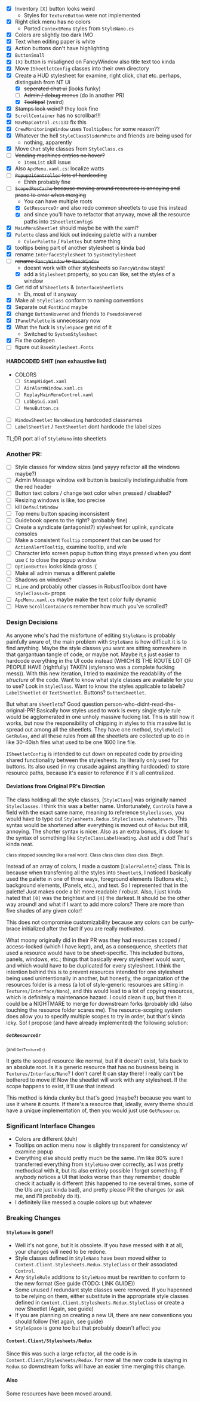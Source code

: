 - [x] Inventory `[X]` button looks weird
    - Styles for `TextureButton` were not implemented
- [x] Right click menu has no colors
    - Ported `ContextMenu` styles from `StyleNano.cs`
- [x] Colors are slightly too dark IMO
- [x] Text when editing paper is white
- [x] Action buttons don't have highlighting
- [x] `ButtonSmall`
- [x] `[X]` button is misaligned on FancyWindow also title text too kinda
- [x] Move `ISheetletConfig` classes into their own directory
- [x] Create a HUD stylesheet for examine, right click, chat etc. perhaps, distinguish from NT Ui
    - [x] ~~seperated chat ui~~ (looks funky)
    - [ ] ~~Admin / debug menus~~ (do in another PR)
    - [x] ~~Tooltips!~~ (weird)
- [x] ~~Stamps look weird?~~ they look fine
- [x] `ScrollContainer` has no scrollbar!!!
- [x] `NavMapControl.cs:133` fix this
- [x] `CrewMonitoringWindow` uses `TooltipDesc` for some reason??
- [x] Whatever the hell `StyleClassSliderWhite` and friends are being used for
    - nothing, apparently
- [x] Move `Chat` style classes from `StyleClass.cs`
- [ ] ~~Vending machines entries no hover?~~
    - `ItemList` skill issue
- [x] Also `ApcMenu.xaml.cs`: localize watts
- [ ] ~~`PopupUiController` lots of hardcoding~~
    - Ehhh probably fine
- [ ] ~~`ScopedResCache` because moving around resources is annoying and prone to error when merging~~
    - You can have multiple roots
    - [x] `GetResourceOr` and also redo common sheetlets to use this instead
    - [x] and since you'll have to refactor that anyway, move all the resource paths into `ISheetletConfig`s
- [x] `MainMenuSheetlet` should maybe be with the xaml?
- [x] `Palette` class and kick out indexing palette with a number
    - `ColorPalette` / `Palettes` but same thing
- [x] tooltips being part of another stylesheet is kinda bad
- [x] rename `InterfaceStylesheet` to `SystemStylesheet`
- [ ] ~~rename `FancyWindow` to `NanoWindow`~~
    - doesnt work with other stylesheets so `FancyWindow` stays!
    - [x] add a `Stylesheet` property, so you can like, set the styles of a window
- [x] Get rid of `NTSheetlets` & `InterfaceSheetlets`
    - Eh, most of it anyway
- [x] Make all `StyleClass` conform to naming conventions
- [x] Separate out `FontKind` maybe
- [x] change `ButtonHovered` and friends to `PseudoHovered`
- [x] `IPanelPalette` is unnecessary now
- [x] What the fuck is `StyleSpace` get rid of it
    - Switched to `SystemStylesheet`
- [x] Fix the codepen
- [ ] figure out `BaseStylesheet.Fonts`

#### HARDCODED SHIT (non exhaustive list)

- COLORS
    - [ ] `StampWidget.xaml`
    - [ ] `AirAlarmWindow.xaml.cs`
    - [ ] `ReplayMainMenuControl.xaml`
    - [ ] `LobbyGui.xaml`
    - [ ] `MenuButton.cs`
- [ ] `WindowSheetlet` `NanoHeading` hardcoded classnames
- [ ] `LabelSheetlet` / `TextSheetlet` dont hardcode the label sizes

TL;DR port all of `StyleNano` into sheetlets

### Another PR:

- [ ] Style classes for window sizes (and yayyy refactor all the windows maybe?)
- [ ] Admin Message window exit button is basically indistinguishable from the red header
- [ ] Button text colors / change text color when pressed / disabled?
- [ ] Resizing windows is like, too precise
- [ ] kill `DefaultWindow`
- [ ] Top menu button spacing inconsistent
- [ ] Guidebook opens to the right? (probably fine)
- [ ] Create a syndicate (antagonist?) stylesheet for uplink, syndicate consoles
- [ ] Make a consistent `Tooltip` component that can be used for `ActionAlertTooltip`, examine tooltip, and w/e
- [ ] Character info screen popup button thing stays pressed when you dont use `C` to close the popup window
- [ ] `OptionButton` looks kinda gross :(
- [ ] Make all admin menus a different palette
- [ ] Shadows on windows?
- [ ] `HLine` and probably other classes in RobustToolbox dont have `StyleClass<X>` props
- [ ] `ApcMenu.xaml.cs` maybe make the text color fully dynamic
- [ ] Have `ScrollContainer`s remember how much you've scrolled?

### Design Decisions

As anyone who's had the misfortune of editing `StyleNano` is probably painfully aware of, the main problem
with `StyleNano` is how difficult it is to find anything. Maybe the style classes you want are sitting somewhere in that
gargantuan tangle of code, or maybe not. Maybe it;s just easier to hardcode everything in the UI code instead (WHICH IS
THE ROUTE LOT OF PEOPLE HAVE (rightfully) TAKEN (stylenano was a complete fucking mess)). With this new iteration, I
tried to maximize the readability of the *structure* of the code. Want to know what style classes are available for you
to use? Look in `StyleClass`. Want to know the styles applicable to labels? `LabelSheetlet` or `TextSheetlet`.
Buttons? `ButtonSheetlet`.

But what are `Sheetlet`s? Good question person-who-didnt-read-the-original-PR! Basically how styles used to work is
every single style rule would be agglomerated in one unholy massive fucking list. This is still how it works, but now
the responsibility of chipping in styles to this massive list is spread out among all the sheetlets. They have one
method, `StyleRule[] GetRules`, and all these rules from all the sheetlets are collected up to do in like 30-40ish files
what used to be one 1600 line file.

`ISheetletConfig` is intended to cut down on repeated code by providing shared functionality between the stylesheets.
Its literally only used for buttons. Its also used (in my crusade against anything hardcoded) to store resource paths,
because it's easier to reference if it's all centralized.

#### Deviations from Original PR's Direction

The class holding all the style classes, [`StyleClass`] was originally named `Styleclasses`. I think this was a better
name. Unfortunately, `Control`s have a field with the exact same name, meaning to reference `Styleclasses`, you would
have to type out `Stylesheets.Redux.Styleclasses.<whatever>`. This syntax would be shortened after everything is moved
out of `Redux` but still, annoying. The shorter syntax is nicer. Also as an extra bonus, it's closer to the syntax of
something like `StyleClassLabelHeading`. Just add a dot! That's kinda neat.

<sub>class stopped sounding like a real word. Class class class class class. Blegh.</sub>

Instead of an array of colors, I made a custom [`ColorPalette`] class. This is because when transferring all the styles
into `Sheetlet`s, I noticed I basically used the palette in one of three ways, foreground elements (Buttons etc.),
background elements, (Panels, etc.), and text. So I represented that in the palette! Just makes code a bit more
readable / robust. Also, I just kinda hated that `[0]` was the brightest and `[4]` the darkest. It should be the other
way around! and what if I want to add more colors? There are more than five shades of any given color!

This does not compromise customizability because any colors can be curly-brace initialized after the fact if you are
really motivated.

What moony originally did in their PR was they had resources scoped / access-locked (which I have kept), and, as a
consequence, sheetlets that used a resource would have to be sheet-specific. This included buttons, panels, windows,
etc.; things that basically every stylesheet would want, and which would have to be duplicated for every stylesheet. I
think the intention behind this is to prevent resources intended for one stylesheet being used unintentionally in
another, but honestly, the organization of the resources folder is a mess (a lot of style-generic resources are sitting
in `Textures/Interface/Nano`), and this would lead to a lot of copying resources, which is definitely a maintenance
hazard. I could clean it up, but then it could be a NIGHTMARE to merge for downstream forks (probably idk) (also
touching the resource folder scares me). The resource-scoping system does allow you to specify multiple scopes to try in
order, but that's kinda icky. So! I propose (and have already implemented) the following solution:

##### `GetResourceOr`

<sub>(and `GetTextureOr`)</sub>

It gets the scoped resource like normal, but if it doesn't exist, falls back to an absolute root. Is it a generic
resource that has no business being is `Textures/Interface/Nano`? I don't care! It can stay there! I really can't be
bothered to move it! Now the sheetlet will work with any stylesheet. If the scope happens to exist, it'll use that
instead.

This method is kinda clunky but that's good (maybe?) because you want to use it where it counts. If there's a resource
that, ideally, every theme should have a unique implementation of, then you would just use `GetResource`.

### Significant Interface Changes

- Colors are different (duh)
- Tooltips on action menu now is slightly transparent for consistency w/ examine popup
- Everything else should pretty much be the same. I'm like 80% sure I transferred everything from `StyleNano` over
  correctly, as I was pretty methodical with it, but its also entirely possible I forgot something. If anybody notices a
  UI that looks worse than they remember, double check it actually is different (this happened to me several times, some
  of the UIs are just kinda bad), and pretty please PR the changes (or ask me, and I'll probably do it).
- I definitely like messed a couple colors up but whatever

### Breaking Changes

#### `StyleNano` is gone!!

- Well it's not gone, but it is obsolete. If you have messed with it at all, your changes will need to be redone.
- Style classes defined in `StyleNano` have been moved either to `Content.Client.Stylesheets.Redux.StyleClass` or their
  associated `Control`.
- Any `StyleRule` additions to `StyleNano` must be rewritten to conform to the new format (See guide (TODO: LINK GUIDE))
- Some unused / redundant style classes were removed. If you hapenned to be relying on them, either substitute in the
  appropriate style classes defined in `Content.Client.Stylesheets.Redux.StyleClass` or create a new Sheetlet (Again,
  see guide)
- If you are planning on creating a new UI, there are new conventions you should follow (Yet again, see guide)
- `StyleSpace` is gone too but that probably doesn't affect you

#### `Content.Client/Stylesheets/Redux`

Since this was such a large refactor, all the code is in `Content.Client/Stylesheets/Redux`. For now all the new code is
staying in `Redux` so downstream forks will have an easier time merging this change.

#### Also

Some resources have been moved around.


